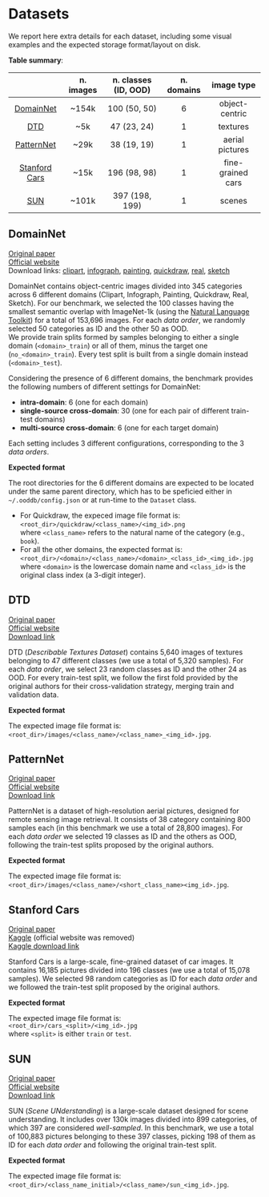# Datasets

We report here extra details for each dataset, including some visual examples and the expected storage format/layout on disk.

**Table summary**:

| | n. images | n. classes (ID, OOD) | n. domains | image type |
|:-:|:-:|:-:|:-:|:-:|
| [DomainNet](#domainnet) | ~154k | 100 (50, 50) | 6 | object-centric |
| [DTD](#dtd) | ~5k | 47 (23, 24) | 1 | textures |
| [PatternNet](#patternnet) | ~29k | 38 (19, 19) | 1 | aerial pictures |
| [Stanford Cars](#stanford-cars) | ~15k | 196 (98, 98) | 1 | fine-grained cars |
| [SUN](#sun) | ~101k | 397 (198, 199) | 1 | scenes |

## DomainNet

[Original paper](https://arxiv.org/pdf/1812.01754.pdf)\
[Official website](http://ai.bu.edu/M3SDA/)\
Download links:
[clipart](http://csr.bu.edu/ftp/visda/2019/multi-source/groundtruth/clipart.zip),
[infograph](http://csr.bu.edu/ftp/visda/2019/multi-source/infograph.zip),
[painting](http://csr.bu.edu/ftp/visda/2019/multi-source/groundtruth/painting.zip),
[quickdraw](http://csr.bu.edu/ftp/visda/2019/multi-source/quickdraw.zip),
[real](http://csr.bu.edu/ftp/visda/2019/multi-source/real.zip),
[sketch](http://csr.bu.edu/ftp/visda/2019/multi-source/sketch.zip)

DomainNet contains object-centric images divided into 345 categories across 6 different domains (Clipart, Infograph, Painting, Quickdraw, Real, Sketch).
For our benchmark, we selected the 100 classes having the smallest semantic overlap with ImageNet-1k (using the [Natural Language Toolkit](https://www.nltk.org/)) for a total of 153,696 images.
For each *data order*, we randomly selected 50 categories as ID and the other 50 as OOD.\
We provide train splits formed by samples belonging to either a single domain (`<domain>_train`) or all of them, minus the target one (`no_<domain>_train`).
Every test split is built from a single domain instead (`<domain>_test`).

Considering the presence of 6 different domains, the benchmark provides the following numbers of different settings for DomainNet:
- **intra-domain**: 6 (one for each domain)
- **single-source cross-domain**: 30 (one for each pair of different train-test domains)
- **multi-source cross-domain**: 6 (one for each target domain)

Each setting includes 3 different configurations, corresponding to the 3 *data orders*.

**Expected format**

The root directories for the 6 different domains are expected to be located under the same parent directory, which has to be speficied either in `~/.ooddb/config.json` or at run-time to the `Dataset` class.

- For Quickdraw, the expeced image file format is:\
  `<root_dir>/quickdraw/<class_name>/<img_id>.png`\
  where `<class_name>` refers to the natural name of the category (e.g., `book`).
- For all the other domains, the expected format is:\
  `<root_dir>/<domain>/<class_name>/<domain>_<class_id>_<img_id>.jpg`\
  where `<domain>` is the lowercase domain name and `<class_id>` is the original class index (a 3-digit integer). 


## DTD

[Original paper](https://www.robots.ox.ac.uk/~vgg/publications/2014/Cimpoi14/cimpoi14.pdf)\
[Official website](https://www.robots.ox.ac.uk/~vgg/data/dtd/)\
[Download link](https://www.robots.ox.ac.uk/~vgg/data/dtd/download/dtd-r1.0.1.tar.gz)

DTD (*Describable Textures Dataset*) contains 5,640 images of textures belonging to 47 different classes (we use a total of 5,320 samples).
For each *data order*, we select 23 random classes as ID and the other 24 as OOD.
For every train-test split, we follow the first fold provided by the original authors for their cross-validation strategy, merging train and validation data.

**Expected format**

The expected image file format is:\
`<root_dir>/images/<class_name>/<class_name>_<img_id>.jpg`.

## PatternNet

[Original paper](https://faculty.ucmerced.edu/snewsam/papers/Zhou_ISPRS18_Patternet.pdf)\
[Official website](https://sites.google.com/view/zhouwx/dataset#h.p_Tgef10WTuEFr)\
[Download link](https://nuisteducn1-my.sharepoint.com/:u:/g/personal/zhouwx_nuist_edu_cn/EYSPYqBztbBBqS27B7uM_mEB3R9maNJze8M1Qg9Q6cnPBQ?e=MSf977)

PatternNet is a dataset of high-resolution aerial pictures, designed for remote sensing image retrieval.
It consists of 38 category containing 800 samples each (in this benchmark we use a total of 28,800 images).
For each *data order* we selected 19 classes as ID and the others as OOD, following
the train-test splits proposed by the original authors.

**Expected format**

The expected image file format is:\
`<root_dir>/images/<class_name>/<short_class_name><img_id>.jpg`.

## Stanford Cars

[Original paper](https://ai.stanford.edu/~jkrause/papers/fgvc13.pdf)\
[Kaggle](https://www.kaggle.com/datasets/jessicali9530/stanford-cars-dataset) (official website was removed)\
[Kaggle download link](https://www.kaggle.com/datasets/jessicali9530/stanford-cars-dataset/download?datasetVersionNumber=2)

Stanford Cars is a large-scale, fine-grained dataset of car images.
It contains 16,185 pictures divided into 196 classes (we use a total of 15,078 samples).
We selected 98 random categories as ID for each *data order* and we followed the
train-test split proposed by the original authors.

**Expected format**

The expected image file format is:\
`<root_dir>/cars_<split>/<img_id>.jpg`\
where `<split>` is either `train` or `test`.

## SUN

[Original paper](https://vision.princeton.edu/projects/2010/SUN/paper.pdf)\
[Official website](https://vision.princeton.edu/projects/2010/SUN/)\
[Download link](http://vision.princeton.edu/projects/2010/SUN/SUN397.tar.gz)

SUN (*Scene UNderstanding*) is a large-scale dataset designed for scene understanding.
It includes over 130k images divided into 899 categories, of which 397 are considered *well-sampled*. In this benchmark, we use a total of 100,883 pictures belonging to these
397 classes, picking 198 of them as ID for each *data order* and following the original train-test split.

**Expected format**

The expected image file format is:\
`<root_dir>/<class_name_initial>/<class_name>/sun_<img_id>.jpg`.
